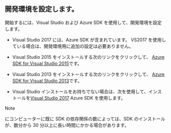 ## <a name="setupdevenv"></a>開発環境を設定します。
開始するには、Visual Studio および Azure SDK を使用して、開発環境を設定します。

* Visual Studio 2017 には、Azure SDK が含まれています。 VS2017 を使用している場合は、開発環境用に追加の設定は必要ありません。
* Visual Studio 2015 をインストールする次のリンクをクリックして、 [Azure SDK for Visual Studio 2015](http://go.microsoft.com/fwlink/?linkid=518003)です。
* Visual Studio 2013 をインストールする次のリンクをクリックして、 [Azure SDK for Visual Studio 2013](http://go.microsoft.com/fwlink/?LinkID=324322)です。

* Visual Studio インストールをお持ちでない場合は、次を使用して、インストールを[Visual Studio 2017](https://www.visualstudio.com/) Azure SDK を使用します。

> [!NOTE]
> にコンピューターに既に SDK の依存関係の数によっては、SDK のインストールが、数分から 30 分以上に長い時間にかかる場合があります。
>
>
